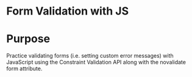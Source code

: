 # Form Validation with JS

# Purpose

Practice validating forms (i.e. setting custom error messages) with JavaScript using the Constraint Validation API along with the novalidate form attribute.
